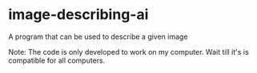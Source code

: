 # image-describing-ai
A program that can be used to describe a given image

Note: The code is only developed to work on my computer. Wait till it's is compatible for all computers.
